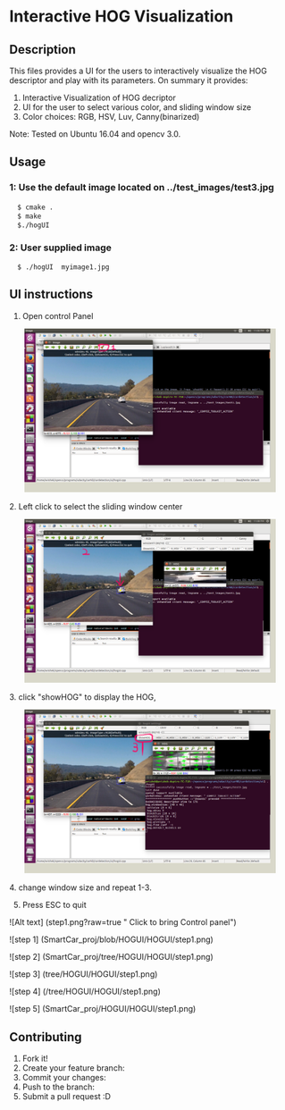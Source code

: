 # Interactive HOG Visualization
## Description
This files provides a UI for the users to interactively visualize the HOG descriptor and play with its parameters.
On summary it provides:

1. Interactive Visualization of HOG decriptor
2. UI for the user to select various color, and sliding window size
3. Color choices: RGB, HSV, Luv, Canny(binarized)

Note: Tested on Ubuntu 16.04 and opencv 3.0. 

## Usage
### 1: Use the default image located on ../test_images/test3.jpg
```
  $ cmake .
  $ make
  $./hogUI
```
 
 ### 2: User supplied image
 
```
  $ ./hogUI  myimage1.jpg
```
  
## UI instructions  

1. Open control Panel
<p align="center">
  <img src="https://github.com/AvishekParajuli/SmartCar_proj/blob/HOGUI/HOGUI/step1.png" width ="450" />
</p>
2. Left click to select the sliding window center 
<p align="center">
  <img src="https://github.com/AvishekParajuli/SmartCar_proj/blob/HOGUI/HOGUI/step2.png" width ="450" />
</p>
3. click "showHOG" to display the HOG, 
<p align="center">
  <img src="https://github.com/AvishekParajuli/SmartCar_proj/blob/HOGUI/HOGUI/step3.png" width ="450" />
</p>
4. change window size and repeat 1-3.

5. Press ESC to quit

![Alt text] (step1.png?raw=true " Click  to bring Control panel")

![step 1] (SmartCar_proj/blob/HOGUI/HOGUI/step1.png)

![step 2] (SmartCar_proj/tree/HOGUI/HOGUI/step1.png)

![step 3] (tree/HOGUI/HOGUI/step1.png)

![step 4] (/tree/HOGUI/HOGUI/step1.png)

![step 5] (SmartCar_proj/HOGUI/HOGUI/step1.png)

## Contributing

1. Fork it!
2. Create your feature branch:
3. Commit your changes: 
4. Push to the branch: 
5. Submit a pull request :D
   
